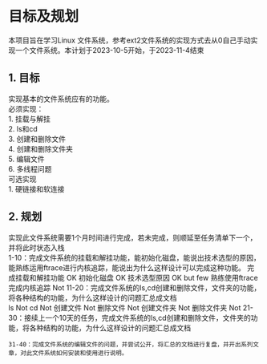# 目标及规划

本项目旨在学习Linux 文件系统，参考ext2文件系统的实现方式去从0自己手动实现一个文件系统。本计划于2023-10-5开始，于2023-11-4结束  

## 1. 目标

实现基本的文件系统应有的功能。  
必须实现：  
    1. 挂载与解挂  
    2. ls和cd  
    3. 创建和删除文件  
    4. 创建和删除文件夹  
    5. 编辑文件  
    6. 多线程问题  
可选实现  
    1. 硬链接和软连接  

## 2. 规划

实现此文件系统需要1个月时间进行完成，若未完成，则顺延至任务清单下一个，并将此时状态入栈  
    1-10：完成文件系统的挂载和解挂功能，能初始化磁盘，能说出技术选型的原因，能熟练运用ftrace进行内核追踪，能说出为什么这样设计可以完成这种功能。
	完成挂载和解挂功能 OK
	初始化磁盘 OK
	技术选型原因 OK but few
	熟练使用ftrace完成内核追踪 Not
    11-20：完成文件系统的ls,cd创建和删除文件，文件夹的功能，将各种结构的功能，为什么这样设计的问题汇总成文档  
	ls	Not
	cd	Not
	创建文件 Not
	删除文件 Not
	创建文件夹 Not
	删除文件夹 Not
	21-30：接续上一个10天的任务，完成文件系统的ls,cd创建和删除文件，文件夹的功能，将各种结构的功能，为什么这样设计的问题汇总成文档  
	
    31-40：完成文件系统的编辑文件的问题，并尝试公开，将汇总的文档进行复盘，并开出系列文章，对此文件系统如何安装和使用进行说明。  

